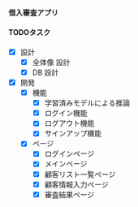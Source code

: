#### 借入審査アプリ

#### TODOタスク
- [x] 設計
    - [x] 全体像 設計
    - [x] DB 設計

- [x] 開発
    - [x] 機能
        - [x] 学習済みモデルによる推論
        - [x] ログイン機能
        - [x] ログアウト機能
        - [x] サインアップ機能

    - [x] ページ
        - [x] ログインページ
        - [x] メインページ
        - [x] 顧客リスト一覧ページ
        - [x] 顧客情報入力ページ
        - [x] 審査結果ページ